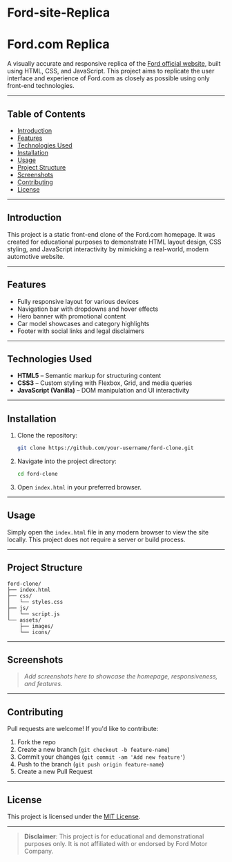 # Ford-site-Replica
# Ford.com Replica

A visually accurate and responsive replica of the [Ford official website](https://www.ford.com/), built using HTML, CSS, and JavaScript. This project aims to replicate the user interface and experience of Ford.com as closely as possible using only front-end technologies.

---

## Table of Contents

- [Introduction](#introduction)
- [Features](#features)
- [Technologies Used](#technologies-used)
- [Installation](#installation)
- [Usage](#usage)
- [Project Structure](#project-structure)
- [Screenshots](#screenshots)
- [Contributing](#contributing)
- [License](#license)

---

## Introduction

This project is a static front-end clone of the Ford.com homepage. It was created for educational purposes to demonstrate HTML layout design, CSS styling, and JavaScript interactivity by mimicking a real-world, modern automotive website.

---

## Features

- Fully responsive layout for various devices
- Navigation bar with dropdowns and hover effects
- Hero banner with promotional content
- Car model showcases and category highlights
- Footer with social links and legal disclaimers

---

## Technologies Used

- **HTML5** – Semantic markup for structuring content
- **CSS3** – Custom styling with Flexbox, Grid, and media queries
- **JavaScript (Vanilla)** – DOM manipulation and UI interactivity

---

## Installation

1. Clone the repository:

   ```bash
   git clone https://github.com/your-username/ford-clone.git
   ```

2. Navigate into the project directory:

   ```bash
   cd ford-clone
   ```

3. Open `index.html` in your preferred browser.

---

## Usage

Simply open the `index.html` file in any modern browser to view the site locally. This project does not require a server or build process.

---

## Project Structure

```
ford-clone/
├── index.html
├── css/
│   └── styles.css
├── js/
│   └── script.js
└── assets/
    ├── images/
    └── icons/
```

---

## Screenshots

> *Add screenshots here to showcase the homepage, responsiveness, and features.*

---

## Contributing

Pull requests are welcome! If you'd like to contribute:

1. Fork the repo
2. Create a new branch (`git checkout -b feature-name`)
3. Commit your changes (`git commit -am 'Add new feature'`)
4. Push to the branch (`git push origin feature-name`)
5. Create a new Pull Request

---

## License

This project is licensed under the [MIT License](LICENSE).

---

> **Disclaimer**: This project is for educational and demonstrational purposes only. It is not affiliated with or endorsed by Ford Motor Company.
